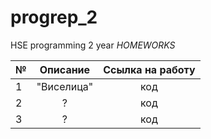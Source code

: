 # progrep_2
HSE programming 2 year
*HOMEWORKS* 


№|Описание|Ссылка на работу
---|:---:|:---:
1|"Виселица"|код
2|?|код
3|?|код
